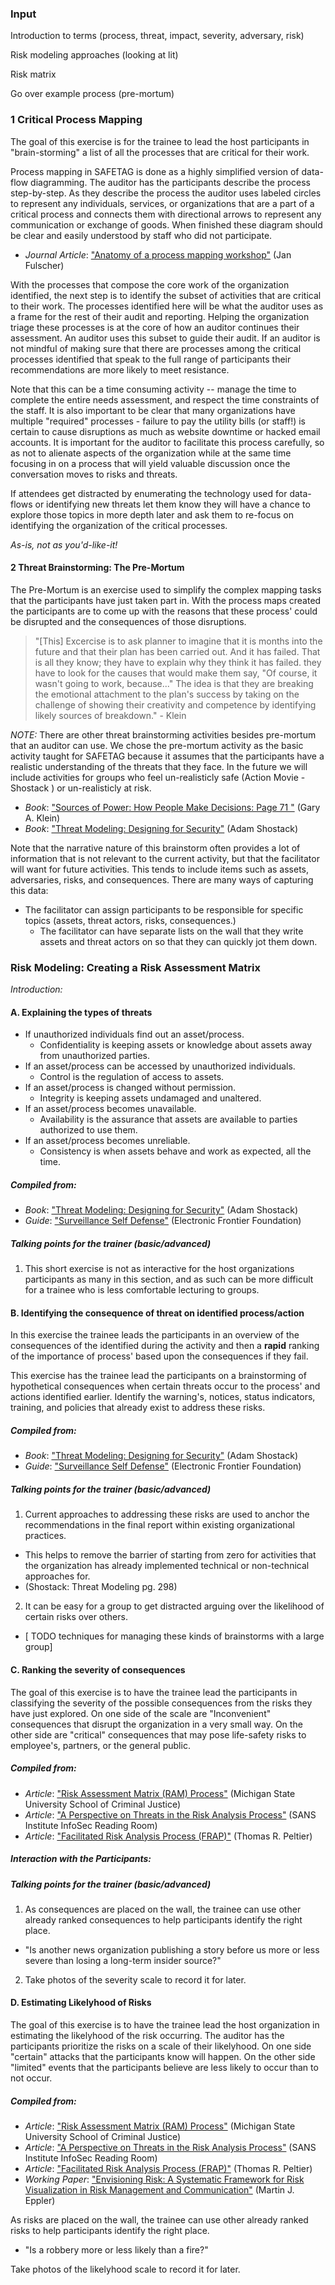 ### Input

Introduction to terms (process, threat, impact, severity, adversary, risk)

Risk modeling approaches (looking at lit)

Risk matrix

Go over example process (pre-mortum)



### 1 Critical Process Mapping
The goal of this exercise is for the trainee to lead the host participants in "brain-storming" a list of all the processes that are critical for their work.

Process mapping in SAFETAG is done as a highly simplified version of data-flow diagramming. The auditor has the participants describe the process step-by-step. As they describe the process the auditor uses labeled circles to represent any individuals, services, or organizations that are a part of a critical process and connects them with directional arrows to represent any communication or exchange of goods.  When finished these diagram should be clear and easily understood by staff who did not participate.

  * *Journal Article*: ["Anatomy of a process mapping
workshop"](https://noppa.lut.fi/noppa/opintojakso/a350a0000/lisatty/r_1999_f_lscher_anatomy_of_a_process_mapping_workshop.pdf) (Jan Fulscher)

With the processes that compose the core work of the organization identified, the next step is to identify the subset of activities that are critical to their work. The processes identified here will be what the auditor uses as a frame for the rest of their audit and reporting. Helping the organization triage these processes is at the core of how an auditor continues their assessment. An auditor uses this subset to guide their audit. If an auditor is not mindful of making sure that there are processes among the critical processes identified that speak to the full range of participants their recommendations are more likely to meet resistance.

Note that this can be a time consuming activity -- manage the time to complete the entire needs assessment, and respect the time constraints of the staff. It is also important to be clear that many organizations have multiple "required" processes - failure to pay the utility bills (or staff!) is certain to cause disruptions as much as website downtime or hacked email accounts.  It is important for the auditor to facilitate this process carefully, so as not to alienate aspects of the organization while at the same time focusing in on a process that will yield valuable discussion once the conversation moves to risks and threats.

If attendees get distracted by enumerating the technology used for data-flows or identifying new threats let them know they will have a chance to explore those topics in more depth later and ask them to re-focus on identifying the organization of the critical processes.

*As-is, not as you'd-like-it!*

#### 2 Threat Brainstorming: The Pre-Mortum

The Pre-Mortum is an exercise used to simplify the complex mapping tasks that the participants have just taken part in. With the process maps created the participants are to come up with the reasons that these process' could be disrupted and the consequences of those disruptions.

>"[This] Excercise is to ask planner to imagine that it is months into the future and that their plan has been carried out. And it has failed. That is all they know; they have to explain why they think it has failed. they have to look for the causes that would make them say, "Of course, it wasn't going to work, because..." The idea is that they are breaking the emotional attachment to the plan's success by taking on the challenge of showing their creativity and competence by identifying likely sources of breakdown." - Klein

*NOTE:* There are other threat brainstorming activities besides pre-mortum that an auditor can use. We chose the pre-mortum activity as the basic activity taught for SAFETAG because it assumes that the participants have a realistic understanding of the threats that they face. In the future we will include activities for groups who feel un-realisticly safe (Action Movie - Shostack ) or un-realisticly at risk.

  * *Book*: ["Sources of Power: How People Make Decisions: Page 71 "](http://books.google.com/books?id=nn1kGwL4hRgC&lpg=PP1&pg=PA71#v=onepage&q&f=false) (Gary A. Klein)
  * *Book*: ["Threat Modeling: Designing for Security"](http://threatmodelingbook.com/) (Adam Shostack)

Note that the narrative nature of this brainstorm often provides a lot of information that is not relevant to the current activity, but that the facilitator will want for future activities.  This tends to include items such as assets, adversaries, risks, and consequences. There are many ways of capturing this data:

  * The facilitator can assign participants to be responsible for specific topics (assets, threat actors, risks, consequences.)
	* The facilitator can have separate lists on the wall that they write assets and threat actors on so that they can quickly jot them down.

### Risk Modeling: Creating a Risk Assessment Matrix

*Introduction:* 

#### A. Explaining the types of threats

  * If unauthorized individuals find out an asset/process.
    * Confidentiality is keeping assets or knowledge about assets away from unauthorized parties.
  * If an asset/process can be accessed by unauthorized individuals.
    * Control is the regulation of access to assets.
  * If an asset/process is changed without permission.
    * Integrity is keeping assets undamaged and unaltered.
  * If an asset/process becomes unavailable.
    * Availability is the assurance that assets are available to parties authorized to use them.
  * If an asset/process becomes unreliable.
    * Consistency is when assets behave and work as expected, all the time.

##### Compiled from:

  * *Book*: ["Threat Modeling: Designing for Security"](http://threatmodelingbook.com/) (Adam Shostack)
  * *Guide*: ["Surveillance Self Defense"](https://ssd.eff.org/risk/threats) (Electronic Frontier Foundation)
  
##### Talking points for the trainer (basic/advanced)

1. This short exercise is not as interactive for the host organizations participants as many in this section, and as such can be more difficult for a trainee who is less comfortable lecturing to groups.

#### B. Identifying the consequence of threat on identified process/action


In this exercise the trainee leads the participants in an overview of the consequences of the identified during the activity and then a **rapid** ranking of the importance of process' based upon the consequences if they fail. 


This exercise has the trainee lead the participants on a brainstorming of hypothetical consequences when certain threats occur to the process' and actions identified earlier. Identify the warning's, notices, status indicators, training, and policies that already exist to address these risks.

##### Compiled from:

  * *Book*: ["Threat Modeling: Designing for Security"](http://threatmodelingbook.com/) (Adam Shostack)
  * *Guide*: ["Surveillance Self Defense"](https://ssd.eff.org/risk/threats) (Electronic Frontier Foundation)

##### Talking points for the trainer (basic/advanced)

1. Current approaches to addressing these risks are used to anchor the recommendations in the final report within existing organizational practices.
  * This helps to remove the barrier of starting from zero for activities that the organization has already implemented technical or non-technical approaches for.
  * (Shostack: Threat Modeling pg. 298)

2. It can be easy for a group to get distracted arguing over the likelihood of certain risks over others.
  * [ TODO techniques for managing these kinds of brainstorms with a large group]

#### C. Ranking the severity of consequences

The goal of this exercise is to have the trainee lead the participants in classifying the severity of the possible consequences from the risks they have just explored. On one side of the scale are "Inconvenient" consequences that disrupt the organization in a very small way. On the other side are "critical" consequences that may pose life-safety risks to employee's, partners, or the general public.

##### Compiled from:

  * *Article*: ["Risk Assessment Matrix (RAM) Process"](http://www.cip.msu.edu/ComFacRAM-HowtoUse.pdf) (Michigan State University School of Criminal Justice)
  * *Article*: ["A Perspective on Threats in the Risk Analysis
Process"](https://www.sans.org/reading-room/whitepapers/auditing/perspective-threats-risk-analysis-process-63) (SANS Institute InfoSec Reading Room)
  * *Article*: ["Facilitated Risk Analysis Process (FRAP)"](http://www.ittoday.info/AIMS/DSM/85-01-21.pdf) (Thomas R. Peltier)

##### Interaction with the Participants:
##### Talking points for the trainer (basic/advanced)

1. As consequences are placed on the wall, the trainee can use other already ranked consequences to help participants identify the right place.
  * "Is another news organization publishing a story before us more or less severe than losing a long-term insider source?"

2. Take photos of the severity scale to record it for later.

#### D. Estimating Likelyhood of Risks

The goal of this exercise is to have the trainee lead the host organization in estimating the likelyhood of the risk occurring. The auditor has the participants prioritize the risks on a scale of their likelyhood.  On one side "certain" attacks that the participants know will happen. On the other side "limited" events that the participants believe are less likely to occur than to not occur.

##### Compiled from:

  * *Article*: ["Risk Assessment Matrix (RAM) Process"](http://www.cip.msu.edu/ComFacRAM-HowtoUse.pdf) (Michigan State University School of Criminal Justice)
  * *Article*: ["A Perspective on Threats in the Risk Analysis
Process"](https://www.sans.org/reading-room/whitepapers/auditing/perspective-threats-risk-analysis-process-63) (SANS Institute InfoSec Reading Room)
  * *Article*: ["Facilitated Risk Analysis Process (FRAP)"](http://www.ittoday.info/AIMS/DSM/85-01-21.pdf) (Thomas R. Peltier)  
  * *Working Paper*: ["Envisioning Risk: A Systematic Framework for Risk Visualization in Risk Management and Communication"](http://www.knowledge-communication.org/pdf/envisioning-risk.pdf) (Martin J. Eppler)

As risks are placed on the wall, the trainee can use other already ranked risks to help participants identify the right place.
  * "Is a robbery more or less likely than a fire?"

Take photos of the likelyhood scale to record it for later.